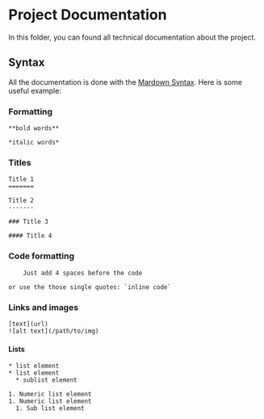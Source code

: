 Project Documentation
=====================

In this folder, you can found all technical documentation about the project.

Syntax
------

All the documentation is done with the [Mardown Syntax](http://daringfireball.net/projects/markdown/syntax). Here is
 some useful example:

### Formatting

    **bold words**

    *italic words*

### Titles

    Title 1
    =======

    Title 2
    -------

    ### Title 3

    #### Title 4

### Code formatting

        Just add 4 spaces before the code
        
    or use the those single quotes: `inline code`
    
### Links and images

    [text](url)
    ![alt text](/path/to/img)
    
#### Lists

    * list element
    * list element
      * sublist element
      
    1. Numeric list element
    1. Numeric list element
      1. Sub list element
    
    


